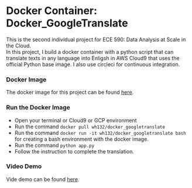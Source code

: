 # Docker Container: Docker_GoogleTranslate
This is the second individual project for ECE 590: Data Analysis at Scale in the Cloud. 
<br> In this project, I build a docker container with a python script that can translate texts in any language into Enligsh in AWS Cloud9 that uses the official Python base image. I also use circleci for continuous integration.

### Docker Image
The docker image for this project can be found [here](https://hub.docker.com/r/wh132/docker_googletranslate).

### Run the Docker Image
* Open your terminal or Cloud9 or GCP environment
* Run the command `docker pull wh132/docker_googletranslate`
* Run the command  `docker run -it wh132/docker_googletranslate bash` for creating a bash environment with the docker image.
* Run the command `python app.py`
* Follow the instruction to complete the translation.

### Video Demo
Vide demo can be found [here](https://youtu.be/ksr8CKFith8).
